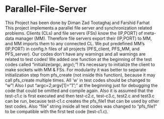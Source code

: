 # Parallel-File-Server
This Project has been done by Diman Zad Tootaghaj and Farshid Farhat
This project implements a parallel file server and synchronization related problems. Clients (CLs) and file servers (FSs) know the (IP,PORT) of meta-data manager (MM). Therefore file servers export their (IP,PORT) to MM, and MM imports them to any connected CL. We put predefined MM’s (IP,PORT) in config.h files of all projects (PFS_client, PFS_MM, and PFS_server). Our codes don’t have any warnings and all warnings are related to test codes! We added one function at the beginning of the test codes called “initialize(argc, argv);”! It’s necessary to initialize the client to make sockets with MM &amp; FSs. For modularity it was better to separate initialization step from pfs_create (not inside this function), because it may call pfs_create multiple times. All ‘w’ in test codes should be changed to “w”! Also I put “argc=2;argv[1]=”1”;” at the beginning just for debugging the code that could be omitted and compile again. Also it is assumed that the test-c1.c is first executed and then test-c2.c, test-c3.c, test2.c and test3.c can be run, because test-c1.c creates the pfs_file1 that can be used by other test codes. Also “file” string inside all test codes was changed to “pfs_file1” to be compatible with the first test code (test-c1.c).
